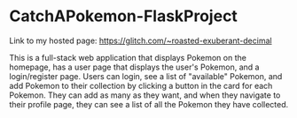 # CatchAPokemon-FlaskProject
Link to my hosted page: https://glitch.com/~roasted-exuberant-decimal

This is a full-stack web application that displays Pokemon on the homepage, has a user page that displays the user's Pokemon, 
and a login/register page. Users can login, see a list of "available" Pokemon, and add Pokemon to their collection by clicking 
a button in the card for each Pokemon. They can add as many as they want, and when they navigate to their profile page, they can 
see a list of all the Pokemon they have collected.

